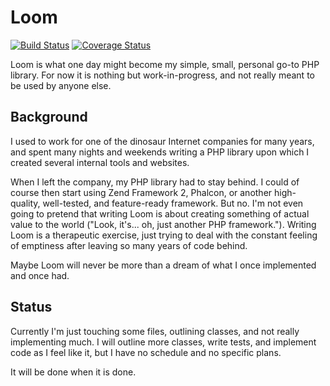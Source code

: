 # Loom

[![Build Status](https://travis-ci.org/eirikref/Loom.svg?branch=master)](https://travis-ci.org/eirikref/Loom)
[![Coverage Status](https://coveralls.io/repos/eirikref/Loom/badge.png?branch=master)](https://coveralls.io/r/eirikref/Loom?branch=master)

Loom is what one day might become my simple, small, personal go-to PHP
library. For now it is nothing but work-in-progress, and not really
meant to be used by anyone else.


## Background

I used to work for one of the dinosaur Internet companies for many
years, and spent many nights and weekends writing a PHP library upon
which I created several internal tools and websites.

When I left the company, my PHP library had to stay behind. I could of
course then start using Zend Framework 2, Phalcon, or another
high-quality, well-tested, and feature-ready framework. But no. I'm
not even going to pretend that writing Loom is about creating
something of actual value to the world ("Look, it's... oh, just
another PHP framework."). Writing Loom is a therapeutic exercise, just
trying to deal with the constant feeling of emptiness after leaving so
many years of code behind.

Maybe Loom will never be more than a dream of what I once implemented
and once had.


## Status

Currently I'm just touching some files, outlining classes, and not
really implementing much. I will outline more classes, write tests,
and implement code as I feel like it, but I have no schedule and no
specific plans.

It will be done when it is done.
